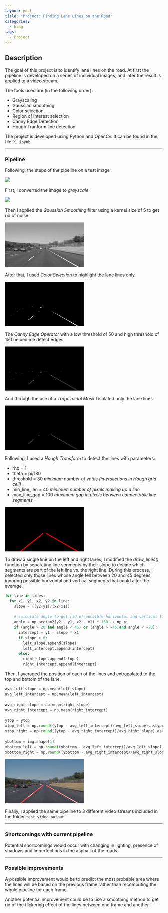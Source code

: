 ```yaml
---
layout: post
title: "Project: Finding Lane Lines on the Road"
categories:
  - blog
tags:
  - Project
---
```


## Description

The goal of this project is to identify lane lines on the road. At first the pipeline is developed on a series of individual images, and later the result is applied to a video stream.

The tools used are (in the following order):
* Grayscaling
* Gaussian smoothing
* Color selection
* Region of interest selection
* Canny Edge Detection
* Hough Tranform line detection

The project is developed using Python and OpenCv. It can be found in the file `P1.ipynb`

---

### Pipeline

Following, the steps of the pipeline on a test image

<img src="https://github.com/IacopomC/CarND-LaneLines-P1/blob/master/test_images/solidWhiteCurve.jpg" width="50%">

First, I converted the image to *grayscale*

<img src="{{ site.url }}/assets/images/lane-finding-project/grayscale.jpg" width="50%">

Then I applied the *Gaussian Smoothing* filter using a kernel size of 5 to get rid of noise

<img src="https://github.com/IacopomC/CarND-LaneLines-P1/blob/master/pipeline_images/blur_gray.jpg" width="50%">

After that, I used *Color Selection* to highlight the lane lines only

<img src="https://github.com/IacopomC/CarND-LaneLines-P1/blob/master/pipeline_images/highlighted_img.jpg" width="50%">

The *Canny Edge Operator* with a low threshold of 50 and  high threshold of 150 helped me detect edges

<img src="https://github.com/IacopomC/CarND-LaneLines-P1/blob/master/pipeline_images/edges.jpg" width="50%">

And through the use of a *Trapezoidal Mask* I isolated only the lane lines

<img src="https://github.com/IacopomC/CarND-LaneLines-P1/blob/master/pipeline_images/masked_img.jpg" width="50%">

Following, I used a *Hough Transform* to detect the lines with parameters:
* rho = 1
* theta = pi/180
* threshold = 30 *minimum number of votes (intersections in Hough grid cell)*
* min_line_len = 40 *minimum number of pixels making up a line*
* max_line_gap = 100 *maximum gap in pixels between connectable line segments*

<img src="https://github.com/IacopomC/CarND-LaneLines-P1/blob/master/pipeline_images/line_image.jpg" width="50%">

To draw a single line on the left and right lanes, I modified the *draw_lines()* function by separating line segments by their slope to decide which segments are part of the left line vs. the right line. During this process, I selected only those lines whose angle fell between 20 and 45 degrees, ignoring possible horizontal and vertical segments that could alter the average.

```python
for line in lines:
  for x1, y1, x2, y2 in line:
    slope = ((y2-y1)/(x2-x1))

    # calculate angle to get rid of possible horizontal and vertical lines
    angle = np.arctan2(y2 - y1, x2 - x1) * 180. / np.pi
    if (angle > 20 and angle < 45) or (angle > -45 and angle < -20):
      intercept = y1 - slope * x1
      if slope > 0:
        left_slope.append(slope)
        left_intercept.append(intercept)
      else:
        right_slope.append(slope)
        right_intercept.append(intercept)
```

Then, I averaged the position of each of the lines and extrapolated to the top and bottom of the lane.

```python
avg_left_slope = np.mean(left_slope)
avg_left_intercept = np.mean(left_intercept)

avg_right_slope = np.mean(right_slope)
avg_right_intercept = np.mean(right_intercept)

ytop = ytop
xtop_left = np.round((ytop - avg_left_intercept)/avg_left_slope).astype(int)
xtop_right = np.round((ytop - avg_right_intercept)/avg_right_slope).astype(int)

ybottom = img.shape[1]
xbottom_left = np.round((ybottom - avg_left_intercept)/avg_left_slope).astype(int)
xbottom_right = np.round((ybottom - avg_right_intercept)/avg_right_slope).astype(int)

```

<img src="https://github.com/IacopomC/CarND-LaneLines-P1/blob/master/pipeline_images/final_output.jpg" width="50%">

Finally, I applied the same pipeline to 3 different video streams included in the folder ```test_video_output```

---
### Shortcomings with current pipeline


Potential shortcomings would occur with changing in lighting, presence of shadows and imperfections in the asphalt of the roads

---

### Possible improvements

A possible improvement would be to predict the most probable area where the lines will be based on the previous frame rather than recomputing the whole pipeline for each frame.

Another potential improvement could be to use a smoothing method to get rid of the flickering effect of the lines between one frame and another
